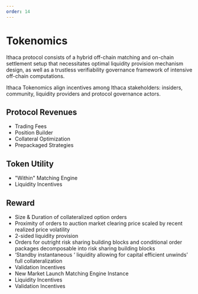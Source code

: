 ```yaml
---
order: 14
---
```



# Tokenomics

Ithaca protocol consists of a hybrid off-chain matching and on-chain settlement setup that necessitates optimal liquidity provision mechanism design, as well as a trustless verifiability governance framework of intensive off-chain computations.

Ithaca Tokenomics align incentives among Ithaca stakeholders: insiders, community, liquidity providers and protocol governance actors.

## Protocol Revenues

- Trading Fees
- Position Builder
- Collateral Optimization
- Prepackaged Strategies

## Token Utility
- "Within" Matching Engine 
- Liquidity Incentives

## Reward 
- Size & Duration of collateralized option orders 
- Proximity of orders to auction market clearing price scaled by recent realized price volatility
- 2-sided liquidity provision 
- Orders for outright risk sharing building blocks and conditional order packages decomposable into risk sharing building blocks
- ‘Standby instantaneous ‘ liquidity allowing for capital efficient unwinds’ full collateralization 
- Validation Incentives
- New Market Launch Matching Engine Instance
- Liquidity Incentives
- Validation Incentives

